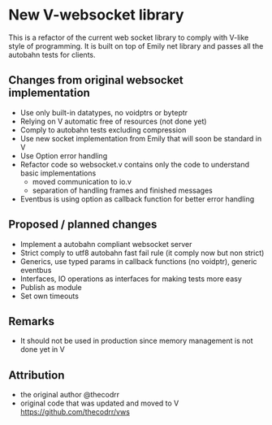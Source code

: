 # New V-websocket library

This is a refactor of the current web socket library to comply with V-like style of programming. It is built on top of Emily net library and passes all the autobahn tests for clients. 

## Changes from original websocket implementation

- Use only built-in datatypes, no voidptrs or byteptr
- Relying on V automatic free of resources (not done yet)
- Comply to autobahn tests excluding compression
- Use new socket implementation from Emily that will soon be standard in V
- Use Option error handling 
- Refactor code so websocket.v contains only the code to understand basic implementations
    - moved communication to io.v
    - separation of handling frames and finished messages
- Eventbus is using option as callback function for better error handling

## Proposed / planned changes

- Implement a autobahn compliant websocket server
- Strict comply to utf8 autobahn fast fail rule (it comply now but non strict)
- Generics, use typed params in callback functions (no voidptr), generic eventbus
- Interfaces, IO operations as interfaces for making tests more easy
- Publish as module
- Set own timeouts

## Remarks

- It should not be used in production since memory management is not done yet in V

## Attribution
- the original author @thecodrr 
- original code that was updated and moved to V
   https://github.com/thecodrr/vws